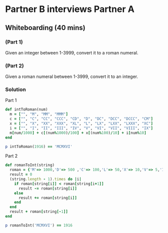 # Partner B interviews Partner A

## Whiteboarding (40 mins)

### (Part 1)
Given an integer between 1-3999, convert it to a roman numeral.

### (Part 2)
Given a roman numeral between 1-3999, convert it to an integer.


### Solution

Part 1

```ruby
def intToRoman(num)
  m = ["", "M", "MM", "MMM"]
  c = ["", "C", "CC", "CCC", "CD", "D", "DC", "DCC", "DCCC", "CM"]
  x = ["", "X", "XX", "XXX", "XL", "L", "LX", "LXX", "LXXX", "XC"]
  i = ["", "I", "II", "III", "IV", "V", "VI", "VII", "VIII", "IX"]
  m[num/1000] + c[(num%1000)/100] + x[(num%100)/10] + i[num%10]
end

p intToRoman(1916) == 'MCMXVI'
```

Part 2

```ruby
def romanToInt(string)
  roman = {'M'=> 1000,'D'=> 500 ,'C'=> 100,'L'=> 50,'X'=> 10,'V'=> 5,'I'=> 1}
  result = 0
  (string.length - 1).times do |i|
    if roman[string[i]] < roman[string[i+1]]
      result -= roman[string[i]]
    else
      result += roman[string[i]]
    end
  end
  result + roman[string[-1]]
end

p romanToInt('MCMXVI') == 1916

```
